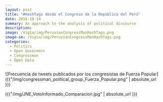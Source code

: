 ```yaml
---
layout: post
title: "#HashTags desde el Congreso de la República del Perú"
date: 2018-10-14
summary: An approach to the analysis of political discourse
description: 
image: /Vigia/img/PeruvianCongressManHashTags.png
image-sm: /Vigia/img/PeruvianCongressManHashTags.png
categories:
  - Politics  
  - Open Goverment
  - Congressman
  - Open Data 
---
```



![Frecuencia de tweets publicados por los congresistas de Fuerza Popular]({{"/img/congressman_political_group_Fuerza_Popular.png" | absolute_url }})

({{"/img/JNE_VotoInformado_Comparacion.jpg" | absolute_url }})


